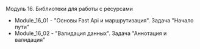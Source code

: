 Модуль 16. Библиотеки для работы с ресурсами
- Module_16_01 - "Основы Fast Api и маршрутизация". Задача "Начало пути"
- Module_16_02 - "Валидация данных". Задача "Аннотация и валидация"
